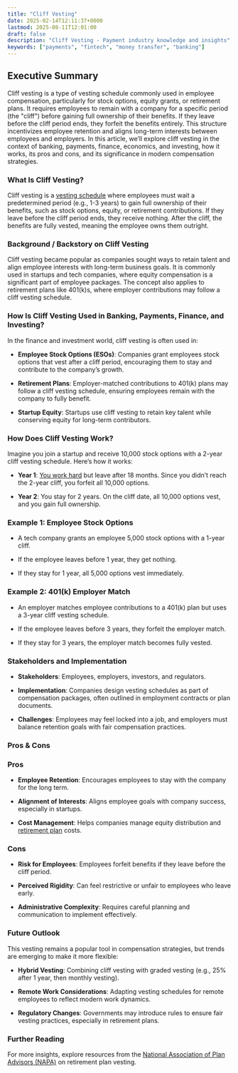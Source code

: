 ```yaml
---
title: "Cliff Vesting"
date: 2025-02-14T12:11:37+0000
lastmod: 2025-08-11T12:01:00
draft: false
description: "Cliff Vesting - Payment industry knowledge and insights"
keywords: ["payments", "fintech", "money transfer", "banking"]
---
```


## Executive Summary

Cliff vesting is a type of vesting schedule commonly used in employee compensation, particularly for stock options, equity grants, or retirement plans. It requires employees to remain with a company for a specific period (the "cliff") before gaining full ownership of their benefits. If they leave before the cliff period ends, they forfeit the benefits entirely. This structure incentivizes employee retention and aligns long-term interests between employees and employers. In this article, we’ll explore cliff vesting in the context of banking, payments, finance, economics, and investing, how it works, its pros and cons, and its significance in modern compensation strategies.

### What Is Cliff Vesting?

Cliff vesting is a [vesting schedule](https://faisalkhanllc.xyz/resources/payments-wiki/l/linear-vesting/) where employees must wait a predetermined period (e.g., 1-3 years) to gain full ownership of their benefits, such as stock options, equity, or retirement contributions. If they leave before the cliff period ends, they receive nothing. After the cliff, the benefits are fully vested, meaning the employee owns them outright.

### Background / Backstory on Cliff Vesting

Cliff vesting became popular as companies sought ways to retain talent and align employee interests with long-term business goals. It is commonly used in startups and tech companies, where equity compensation is a significant part of employee packages. The concept also applies to retirement plans like 401(k)s, where employer contributions may follow a cliff vesting schedule.

### How Is Cliff Vesting Used in Banking, Payments, Finance, and Investing?

In the finance and investment world, cliff vesting is often used in:

- **Employee Stock Options (ESOs)**: Companies grant employees stock options that vest after a cliff period, encouraging them to stay and contribute to the company’s growth.

- **Retirement Plans**: Employer-matched contributions to 401(k) plans may follow a cliff vesting schedule, ensuring employees remain with the company to fully benefit.

- **Startup Equity**: Startups use cliff vesting to retain key talent while conserving equity for long-term contributors.

### How Does Cliff Vesting Work?

Imagine you join a startup and receive 10,000 stock options with a 2-year cliff vesting schedule. Here’s how it works:

- **Year 1**: [You work hard](https://faisalkhanllc.xyz/resources/payments-wiki/m/milestone-based-vesting/) but leave after 18 months. Since you didn’t reach the 2-year cliff, you forfeit all 10,000 options.

- **Year 2**: You stay for 2 years. On the cliff date, all 10,000 options vest, and you gain full ownership.

### Example 1: Employee Stock Options

- A tech company grants an employee 5,000 stock options with a 1-year cliff.

- If the employee leaves before 1 year, they get nothing.

- If they stay for 1 year, all 5,000 options vest immediately.

### Example 2: 401(k) Employer Match

- An employer matches employee contributions to a 401(k) plan but uses a 3-year cliff vesting schedule.

- If the employee leaves before 3 years, they forfeit the employer match.

- If they stay for 3 years, the employer match becomes fully vested.

### Stakeholders and Implementation

- **Stakeholders**: Employees, employers, investors, and regulators.

- **Implementation**: Companies design vesting schedules as part of compensation packages, often outlined in employment contracts or plan documents.

- **Challenges**: Employees may feel locked into a job, and employers must balance retention goals with fair compensation practices.

### Pros & Cons

### Pros

- **Employee Retention**: Encourages employees to stay with the company for the long term.

- **Alignment of Interests**: Aligns employee goals with company success, especially in startups.

- **Cost Management**: Helps companies manage equity distribution and [retirement plan](https://faisalkhanllc.xyz/resources/payments-wiki/f/fire-financial-independence-retire-early/) costs.

### Cons

- **Risk for Employees**: Employees forfeit benefits if they leave before the cliff period.

- **Perceived Rigidity**: Can feel restrictive or unfair to employees who leave early.

- **Administrative Complexity**: Requires careful planning and communication to implement effectively.

### Future Outlook

This vesting remains a popular tool in compensation strategies, but trends are emerging to make it more flexible:

- **Hybrid Vesting**: Combining cliff vesting with graded vesting (e.g., 25% after 1 year, then monthly vesting).

- **Remote Work Considerations**: Adapting vesting schedules for remote employees to reflect modern work dynamics.

- **Regulatory Changes**: Governments may introduce rules to ensure fair vesting practices, especially in retirement plans.

### Further Reading

For more insights, explore resources from the [National Association of Plan Advisors (NAPA)](https://www.napa-net.org/) on retirement plan vesting.